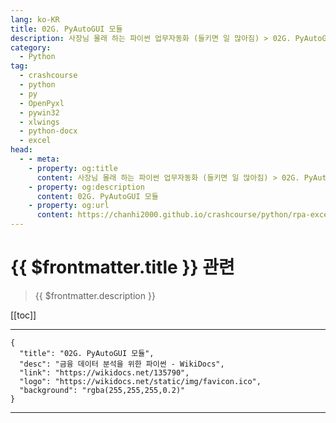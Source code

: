 ```yaml
---
lang: ko-KR
title: 02G. PyAutoGUI 모듈 
description: 사장님 몰래 하는 파이썬 업무자동화 (들키면 일 많아짐) > 02G. PyAutoGUI 모듈 
category:
  - Python
tag: 
  - crashcourse
  - python
  - py
  - OpenPyxl
  - pywin32
  - xlwings
  - python-docx
  - excel
head:
  - - meta:
    - property: og:title
      content: 사장님 몰래 하는 파이썬 업무자동화 (들키면 일 많아짐) > 02G. PyAutoGUI 모듈 
    - property: og:description
      content: 02G. PyAutoGUI 모듈 
    - property: og:url
      content: https://chanhi2000.github.io/crashcourse/python/rpa-excel/02g.html
---
```


# {{ $frontmatter.title }} 관련

> {{ $frontmatter.description }}

[[toc]]

---

```component VPCard
{
  "title": "02G. PyAutoGUI 모듈",
  "desc": "금융 데이터 분석을 위한 파이썬 - WikiDocs",
  "link": "https://wikidocs.net/135790",
  "logo": "https://wikidocs.net/static/img/favicon.ico",
  "background": "rgba(255,255,255,0.2)"
}
```

---

<TagLinks />